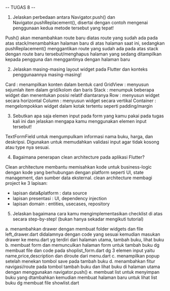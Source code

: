 -- TUGAS 8 --
 
1. Jelaskan perbedaan antara Navigator.push() dan Navigator.pushReplacement(), disertai dengan contoh mengenai penggunaan kedua metode tersebut yang tepat!

Push() akan menambahkan route baru diatas route yang sudah ada pada atas stack/menambahkan halaman baru di atas halaman saat ini, sedangkan pushReplacement() menggantikan route yang sudah ada pada atas stack dengan route baru tersebut/menghapus halaman yang sedang ditampilkan kepada pengguna dan menggantinya dengan halaman baru
 
2. Jelaskan masing-masing layout widget pada Flutter dan konteks penggunaannya masing-masing!
 
Card : menampilkan konten dalam bentuk card
GridView : menyusun sejumlah item dalam grid/kolom dan baris
Stack : menumpuk beberapa widget dan menentukan posisi relatif diantaranya
Row : menyusun widget secara horizontal
Column : menyusun widget secara vertikal
Container : mengelompokkan widget dalam kotak tertentu seperti padding/margin

3. Sebutkan apa saja elemen input pada form yang kamu pakai pada tugas kali ini dan jelaskan mengapa kamu menggunakan elemen input tersebut!

TextFormField untuk mengumpulkam informasi nama buku, harga, dan deskripsi. Digunakan untuk memudahkan validasi input agar tidak kosong atau type nya sesuai.

4. Bagaimana penerapan clean architecture pada aplikasi Flutter?
 
Clean architecture membantu memisahkan kode untuk business-logic dengan kode yang berhubungan dengan platform seperti UI, state management, dan sumber data eksternal. clean architecture membagi project ke 3 lapisan:
- lapisan data&platform : data source
- lapisan presentasi : UI, dependency injection
- lapisan domain : entities, usecases, repository

5. Jelaskan bagaimana cara kamu mengimplementasikan checklist di atas secara step-by-step! (bukan hanya sekadar mengikuti tutorial)

a. menambahkan drawer dengan membuat folder widgets dan file left_drawer.dart didalamnya dengan code yang sesuai kemudian masukan drawer ke menu.dart yg terdiri dari halaman utama, tambah buku, lihat buku
b. membuat form dan memunculkan halaman form untuk tambah buku dg membuat file dan code pada shoplist_form.dart dg 3 elemen input yaitu name,price,description dan diroute dari menu.dart
c. menampilkan popup setelah menekan tombol save pada tambah buku
d. menambahkan fitur navigasi/route pada tombol tambah buku dan lihat buku di halaman utama dengan menggunakan navigator.push()
e. membuat list untuk menyimpan buku yang dtambahkan kemudian membuat halaman baru untuk lihat list buku dg membuat file showlist.dart